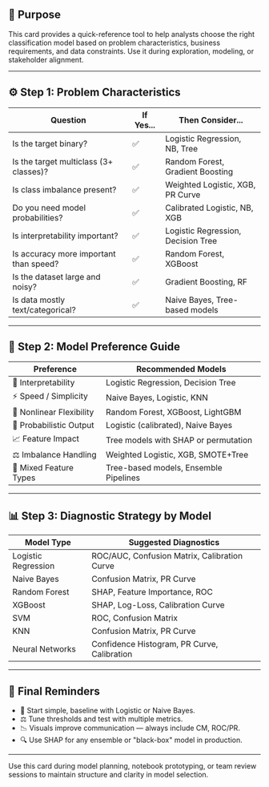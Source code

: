## 🎯 Purpose

This card provides a quick-reference tool to help analysts choose the right classification model based on problem characteristics, business requirements, and data constraints. Use it during exploration, modeling, or stakeholder alignment.

---

## ⚙️ Step 1: Problem Characteristics

| Question                               | If Yes... | Then Consider...                   |
| -------------------------------------- | --------- | ---------------------------------- |
| Is the target binary?                  | ✅         | Logistic Regression, NB, Tree      |
| Is the target multiclass (3+ classes)? | ✅         | Random Forest, Gradient Boosting   |
| Is class imbalance present?            | ✅         | Weighted Logistic, XGB, PR Curve   |
| Do you need model probabilities?       | ✅         | Calibrated Logistic, NB, XGB       |
| Is interpretability important?         | ✅         | Logistic Regression, Decision Tree |
| Is accuracy more important than speed? | ✅         | Random Forest, XGBoost             |
| Is the dataset large and noisy?        | ✅         | Gradient Boosting, RF              |
| Is data mostly text/categorical?       | ✅         | Naive Bayes, Tree-based models     |

---

## 🧰 Step 2: Model Preference Guide

| Preference               | Recommended Models                    |
| ------------------------ | ------------------------------------- |
| 🔎 Interpretability      | Logistic Regression, Decision Tree    |
| ⚡️ Speed / Simplicity    | Naive Bayes, Logistic, KNN            |
| 🧠 Nonlinear Flexibility | Random Forest, XGBoost, LightGBM      |
| 🧪 Probabilistic Output  | Logistic (calibrated), Naive Bayes    |
| 📈 Feature Impact        | Tree models with SHAP or permutation  |
| ⚖️ Imbalance Handling    | Weighted Logistic, XGB, SMOTE+Tree    |
| 🧬 Mixed Feature Types   | Tree-based models, Ensemble Pipelines |

---

## 📊 Step 3: Diagnostic Strategy by Model

| Model Type          | Suggested Diagnostics                        |
| ------------------- | -------------------------------------------- |
| Logistic Regression | ROC/AUC, Confusion Matrix, Calibration Curve |
| Naive Bayes         | Confusion Matrix, PR Curve                   |
| Random Forest       | SHAP, Feature Importance, ROC                |
| XGBoost             | SHAP, Log-Loss, Calibration Curve            |
| SVM                 | ROC, Confusion Matrix                        |
| KNN                 | Confusion Matrix, PR Curve                   |
| Neural Networks     | Confidence Histogram, PR Curve, Calibration  |

---

## 🧠 Final Reminders

* 🎯 Start simple, baseline with Logistic or Naive Bayes.
* ⚖️ Tune thresholds and test with multiple metrics.
* 📉 Visuals improve communication — always include CM, ROC/PR.
* 🔍 Use SHAP for any ensemble or "black-box" model in production.

---

Use this card during model planning, notebook prototyping, or team review sessions to maintain structure and clarity in model selection.

